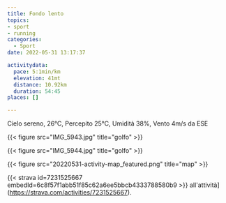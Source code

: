 ```yaml
---
title: Fondo lento
topics:
- sport
- running
categories: 
  - Sport
date: 2022-05-31 13:17:37

activitydata:
  pace: 5:1min/km
  elevation: 41mt
  distance: 10.92km
  duration: 54:45
places: []

---
```


Cielo sereno, 26°C, Percepito 25°C, Umidità 38%, Vento 4m/s da ESE

{{< figure src="IMG_5943.jpg" title="golfo" >}}
<!--more-->

{{< figure src="IMG_5944.jpg" title="golfo" >}}

{{<  figure src="20220531-activity-map_featured.png" title="map" >}}

{{< strava id=7231525667 embedId=6c8f57f1abb51f85c62a6ee5bbcb4333788580b9 >}} all'attività](https://strava.com/activities/7231525667).
